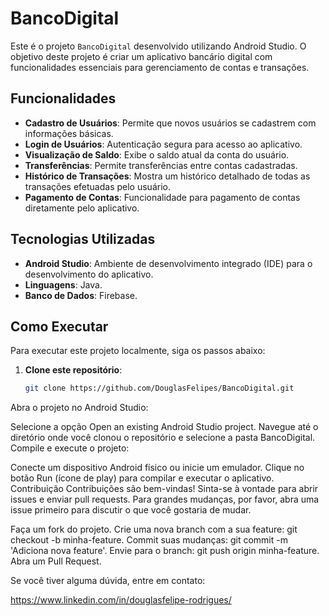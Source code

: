 # BancoDigital

Este é o projeto `BancoDigital` desenvolvido utilizando Android Studio. O objetivo deste projeto é criar um aplicativo bancário digital com funcionalidades essenciais para gerenciamento de contas e transações.

## Funcionalidades

- **Cadastro de Usuários**: Permite que novos usuários se cadastrem com informações básicas.
- **Login de Usuários**: Autenticação segura para acesso ao aplicativo.
- **Visualização de Saldo**: Exibe o saldo atual da conta do usuário.
- **Transferências**: Permite transferências entre contas cadastradas.
- **Histórico de Transações**: Mostra um histórico detalhado de todas as transações efetuadas pelo usuário.
- **Pagamento de Contas**: Funcionalidade para pagamento de contas diretamente pelo aplicativo.

## Tecnologias Utilizadas

- **Android Studio**: Ambiente de desenvolvimento integrado (IDE) para o desenvolvimento do aplicativo.
- **Linguagens**: Java.
- **Banco de Dados**: Firebase.

## Como Executar

Para executar este projeto localmente, siga os passos abaixo:

1. **Clone este repositório**:
   ```sh
   git clone https://github.com/DouglasFelipes/BancoDigital.git
Abra o projeto no Android Studio:

Selecione a opção Open an existing Android Studio project.
Navegue até o diretório onde você clonou o repositório e selecione a pasta BancoDigital.
Compile e execute o projeto:

Conecte um dispositivo Android físico ou inicie um emulador.
Clique no botão Run (ícone de play) para compilar e executar o aplicativo.
Contribuição
Contribuições são bem-vindas! Sinta-se à vontade para abrir issues e enviar pull requests. Para grandes mudanças, por favor, abra uma issue primeiro para discutir o que você gostaria de mudar.

Faça um fork do projeto.
Crie uma nova branch com a sua feature: git checkout -b minha-feature.
Commit suas mudanças: git commit -m 'Adiciona nova feature'.
Envie para o branch: git push origin minha-feature.
Abra um Pull Request.

Se você tiver alguma dúvida, entre em contato:

https://www.linkedin.com/in/douglasfelipe-rodrigues/

